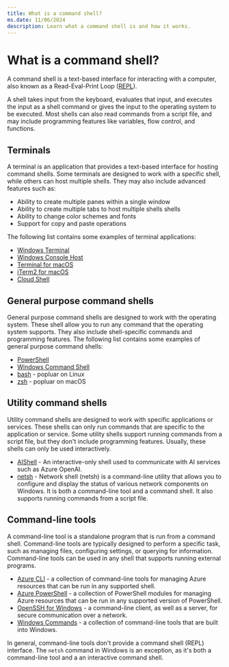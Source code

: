 ```yaml
---
title: What is a command shell?
ms.date: 11/06/2024
description: Learn what a command shell is and how it works.
---
```

# What is a command shell?

A command shell is a text-based interface for interacting with a computer, also known as a
Read-Eval-Print Loop ([REPL](https://wikipedia.org/wiki/Read%E2%80%93eval%E2%80%93print_loop)).

A shell takes input from the keyboard, evaluates that input, and executes the input as a shell
command or gives the input to the operating system to be executed. Most shells can also read
commands from a script file, and may include programming features like variables, flow control, and
functions.

## Terminals

A terminal is an application that provides a text-based interface for hosting command shells. Some
terminals are designed to work with a specific shell, while others can host multiple shells. They
may also include advanced features such as:

- Ability to create multiple panes within a single window
- Ability to create multiple tabs to host multiple shells shells
- Ability to change color schemes and fonts
- Support for copy and paste operations

The following list contains some examples of terminal applications:

- [Windows Terminal](/windows/terminal)
- [Windows Console Host](/windows/console/consoles)
- [Terminal for macOS](https://support.apple.com/guide/terminal/welcome/mac)
- [iTerm2 for macOS](https://iterm2.com/)
- [Cloud Shell](/azure/cloud-shell/overview)

## General purpose command shells

General purpose command shells are designed to work with the operating system. These shell allow you
to run any command that the operating system supports. They also include shell-specific commands and
programming features. The following list contains some examples of general purpose command shells:

- [PowerShell](/powershell/scripting/overview)
- [Windows Command Shell](/windows-server/administration/windows-commands/cmd)
- [bash](https://www.gnu.org/software/bash/) - popluar on Linux
- [zsh](https://support.apple.com/102360) - popluar on macOS

## Utility command shells

Utility command shells are designed to work with specific applications or services. These shells can
only run commands that are specific to the application or service. Some utility shells support
running commands from a script file, but they don't include programming features. Usually, these
shells can only be used interactively.

- [AIShell](aishell/overview.md) - An interactive-only shell used to communicate with AI services
  such as Azure OpenAI.
- [netsh](/windows-server/administration/windows-commands/netsh) - Network shell (netsh) is a
  command-line utility that allows you to configure and display the status of various network
  components on Windows. It is both a command-line tool and a command shell. It also supports
  running commands from a script file.

## Command-line tools

A command-line tool is a standalone program that is run from a command shell. Command-line tools are
typically designed to perform a specific task, such as managing files, configuring settings, or
querying for information. Command-line tools can be used in any shell that supports running external
programs.

- [Azure CLI](/cli/azure) - a collection of command-line tools for managing Azure resources that can
  be run in any supported shell.
- [Azure PowerShell](/powershell/azure) - a collection of PowerShell modules for managing Azure
  resources that can be run in any supported version of PowerShell.
- [OpenSSH for Windows](/windows-server/administration/openssh/openssh-overview) - a command-line
  client, as well as a server, for secure communication over a network.
- [Windows Commands](/windows-server/administration/windows-commands/windows-commands) - a
  collection of command-line tools that are built into Windows.

In general, command-line tools don't provide a command shell (REPL) interface. The `netsh` command
in Windows is an exception, as it's both a command-line tool and a an interactive command shell.
